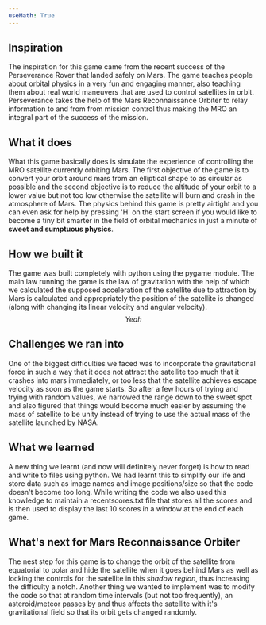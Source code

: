 ```yaml
---
useMath: True
---
```

## Inspiration
The inspiration for this game came from the recent success of the Perseverance Rover that landed safely on Mars. The game teaches people about orbital physics in a very fun and engaging manner, also teaching them about real world maneuvers that are used to control satellites in orbit. Perseverance takes the help of the Mars Reconnaissance Orbiter to relay information to and from from mission control thus making the MRO an integral part of the success of the mission.
## What it does
What this game basically does is simulate the experience of controlling the MRO satellite currently orbiting Mars. The first objective of the game is to convert your orbit around mars from an elliptical shape to as circular as possible and the second objective is to reduce the altitude of your orbit to a lower value but not too low otherwise the satellite will burn and crash in the atmosphere of Mars. The physics behind this game is pretty airtight and you can even ask for help by pressing 'H' on the start screen if you would like to become a tiny bit smarter in the field of orbital mechanics in just a minute of **sweet and sumptuous physics**.
## How we built it
The game was built completely with python using the pygame module. The main law running the game is the law of gravitation with the help of which we calculated the supposed acceleration of the satellite due to attraction by Mars is calculated and appropriately the position of the satellite is changed (along with changing its linear velocity and angular velocity). $$Yeah$$
## Challenges we ran into
One of the biggest difficulties we faced was to incorporate the gravitational force in such a way that it does not attract the satellite too much that it crashes into mars immediately, or too less that the satellite achieves escape velocity as soon as the game starts. So after a few hours of trying and trying with random values, we narrowed the range down to the sweet spot and also figured that things would become much easier by assuming the mass of satellite to be unity instead of trying to use the actual mass of the satellite launched by NASA.
## What we learned
A new thing we learnt (and now will definitely never forget) is how to read and write to files using python. We had learnt this to simplify our life and store data such as image names and image positions/size so that the code doesn't become too long. While writing the code we also used this knowledge to maintain a recentscores.txt file that stores all the scores and is then used to display the last 10 scores in a window at the end of each game.
## What's next for Mars Reconnaissance Orbiter
The nest step for this game is to change the orbit of the satellite from equatorial to polar and hide the satellite when it goes behind Mars as well as locking the controls for the satellite in this _shadow region_, thus increasing the difficulty a notch. Another thing we wanted to implement was to modify the code so that at random time intervals (but not too frequently), an asteroid/meteor passes by and thus affects the satellite with it's gravitational field so that its orbit gets changed randomly.
